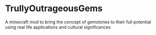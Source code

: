# TrullyOutrageousGems
A minecraft mod to bring the concept of gemstones to their full potential using real life applications and cultural significances
